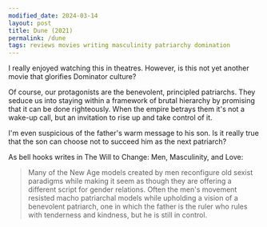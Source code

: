 ```yaml
---
modified_date: 2024-03-14
layout: post
title: Dune (2021)
permalink: /dune
tags: reviews movies writing masculinity patriarchy domination
---
```


I really enjoyed watching this in theatres.
However, is this not yet another movie that glorifies Dominator culture?
<!--more-->
Of course, our protagonists are the benevolent, principled patriarchs.
They seduce us into staying within a framework of brutal hierarchy by promising that it can be done righteously.
When the empire betrays them it's not a wake-up call, but an invitation to rise up and take control of it.

I'm even suspicious of the father's warm message to his son.
Is it really true that the son can choose not to succeed him as the next patriarch?

As bell hooks writes in The Will to Change: Men, Masculinity, and Love:
> Many of the New Age models created by men reconfigure old sexist paradigms while making it seem as though they are offering a different script for gender relations. Often the men's movement resisted macho patriarchal models while upholding a vision of a benevolent patriarch, one in which the father is the ruler who rules with tenderness and kindness, but he is still in control.